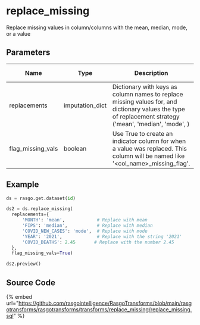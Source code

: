 

# replace_missing

Replace missing values in column/columns with the mean, median, mode, or a value

## Parameters

|       Name        |      Type       |                                                                          Description                                                                           | Is Optional |
| ----------------- | --------------- | -------------------------------------------------------------------------------------------------------------------------------------------------------------- | ----------- |
| replacements      | imputation_dict | Dictionary with keys as column names to replace missing values for, and dictionary values the type of replacement strategy ('mean', 'median', 'mode', <value>) |             |
| flag_missing_vals | boolean         | Use True to create an indicator column for when a value was replaced. This column will be named like '<col_name>_missing_flag'.                                | True        |


## Example

```python
ds = rasgo.get.dataset(id)

ds2 = ds.replace_missing(
  replacements={
      'MONTH': 'mean',            # Replace with mean 
      'FIPS': 'median',           # Replace with median
      'COVID_NEW_CASES': 'mode',  # Replace with mode
      'YEAR': '2021',             # Replace with the string '2021'
      'COVID_DEATHS': 2.45       # Replace with the number 2.45
  },
  flag_missing_vals=True)

ds2.preview()
```

## Source Code

{% embed url="https://github.com/rasgointelligence/RasgoTransforms/blob/main/rasgotransforms/rasgotransforms/transforms/replace_missing/replace_missing.sql" %}


